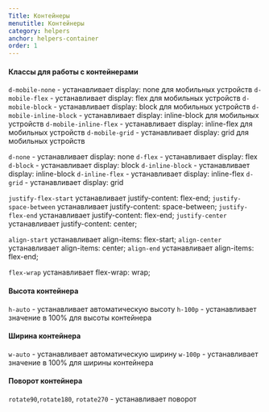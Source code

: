 ```yaml
---
Title: Контейнеры
menutitle: Контейнеры
category: helpers
anchor: helpers-container
order: 1
---
```


#### Классы для работы с контейнерами

`d-mobile-none` - устанавливает display: none для мобильных устройств
`d-mobile-flex` - устанавливает display: flex для мобильных устройств
`d-mobile-block` - устанавливает display: block для мобильных устройств
`d-mobile-inline-block` - устанавливает display: inline-block для мобильных устройств
`d-mobile-inline-flex` - устанавливает display: inline-flex для мобильных устройств
`d-mobile-grid` - устанавливает display: grid для мобильных устройств

`d-none` - устанавливает display: none
`d-flex` - устанавливает display: flex
`d-block` - устанавливает display: block
`d-inline-block` - устанавливает display: inline-block
`d-inline-flex` - устанавливает display: inline-flex
`d-grid` - устанавливает display: grid

`justify-flex-start` устанавливает justify-content: flex-end;
`justify-space-between` устанавливает justify-content: space-between;
`justify-flex-end` устанавливает justify-content: flex-end;
`justify-center` устанавливает justify-content: center;

`align-start` устанавливает align-items: flex-start;
`align-center` устанавливает align-items: center;
`align-end` устанавливает align-items: flex-end;

`flex-wrap` устанавливает flex-wrap: wrap;

#### Высота контейнера
`h-auto` - устанавливает автоматическую высоту
`h-100p` - устанавливает значение в 100% для высоты контейнера

#### Ширина контейнера
`w-auto` - устанавливает автоматическую ширину
`w-100p` - устанавливает значение в 100% для ширины контейнера
#### Поворот контейнера
`rotate90`,`rotate180`, `rotate270` - устанавливает поворот
